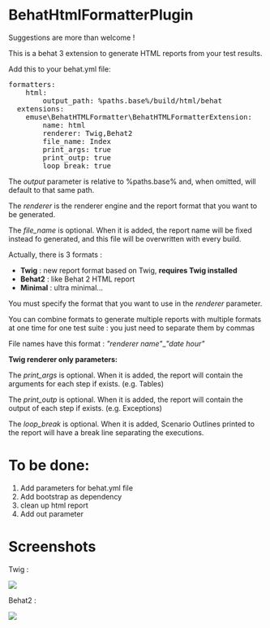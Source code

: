 BehatHtmlFormatterPlugin
========================

Suggestions are more than welcome !

This is a behat 3 extension to generate HTML reports from your test results.

Add this to your behat.yml file:

<pre>
formatters:
    html:
        output_path: %paths.base%/build/html/behat
  extensions:
    emuse\BehatHTMLFormatter\BehatHTMLFormatterExtension:
        name: html
        renderer: Twig,Behat2
        file_name: Index
        print_args: true
        print_outp: true
        loop_break: true
</pre>

The *output* parameter is relative to %paths.base% and, when omitted, will default to that same path.

The *renderer* is the renderer engine and the report format that you want to be generated.

The *file_name* is optional. When it is added, the report name will be fixed instead fo generated, and this file will be overwritten with every build.

Actually, there is 3 formats :

- **Twig** : new report format based on Twig, **requires Twig installed**
- **Behat2** : like Behat 2 HTML report
- **Minimal** : ultra minimal...

You must specify the format that you want to use in the *renderer* parameter.

You can combine formats to generate multiple reports with multiple formats at one time for one test suite : you just need to separate them by commas

File names have this format : *"renderer name"*_*"date hour"*

**Twig renderer only parameters:**

The *print_args* is optional. When it is added, the report will contain the arguments for each step if exists. (e.g. Tables) 

The *print_outp* is optional. When it is added, the report will contain the output of each step if exists. (e.g. Exceptions) 

The *loop_break* is optional. When it is added, Scenario Outlines printed to the report will have a break line separating the executions.

To be done:
========================

1. Add parameters for behat.yml file
2. Add bootstrap as dependency
3. clean up html report
4. Add out parameter

Screenshots
=========================

Twig :

<img src="http://i.imgur.com/o0zCqiB.png"></img>

Behat2 :

<img src="http://i57.tinypic.com/287g942.jpg"></img>


